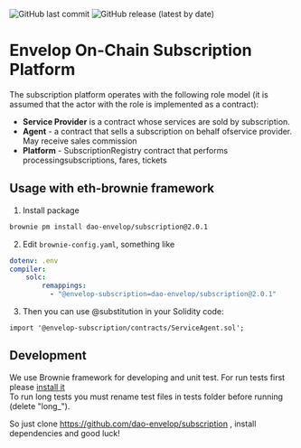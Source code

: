 ![GitHub last commit](https://img.shields.io/github/last-commit/dao-envelop/subscription)
![GitHub release (latest by date)](https://img.shields.io/github/v/release/dao-envelop/subscription)
# Envelop On-Chain Subscription Platform
The subscription platform operates with the following role model (it is assumed that the actor with the role is implemented as a contract):
- **Service Provider** is a contract whose services are sold by subscription.
- **Agent** - a contract that sells a subscription on behalf ofservice provider. May receive sales commission
- **Platform** - SubscriptionRegistry contract that performs processingsubscriptions, fares, tickets

## Usage with eth-brownie framework
1. Install package
```bash
brownie pm install dao-envelop/subscription@2.0.1		
```
2. Edit `brownie-config.yaml`, something like
```yaml
dotenv: .env
compiler:
    solc:
        remappings:
          - "@envelop-subscription=dao-envelop/subscription@2.0.1"
```
3. Then you can use @substitution in your Solidity code:
```solidity
import '@envelop-subscription/contracts/ServiceAgent.sol';
```

## Development
We use Brownie framework for developing and unit test. For run tests
first please [install it](https://eth-brownie.readthedocs.io/en/stable/install.html)  
To run long tests you must rename test files in tests folder before running (delete "long_").

So just clone https://github.com/dao-envelop/subscription , install dependencies and good luck!
